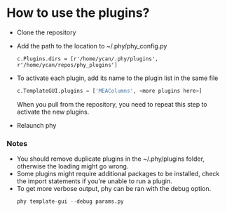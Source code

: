 # How to use the plugins?

- Clone the repository

- Add the path to the location to ~/.phy/phy_config.py
  ```pyhton
  c.Plugins.dirs = [r'/home/ycan/.phy/plugins', r'/home/ycan/repos/phy_plugins']
  ```
- To activate each plugin, add its name to the plugin list in the same file
  ```python
  c.TemplateGUI.plugins = ['MEAColumns', <more plugins here>]
  ```
  When you pull from the repository, you need to repeat this step to activate
  the new plugins.

- Relaunch phy


### Notes
- You should remove duplicate plugins in the ~/.phy/plugins folder, otherwise the
  loading might go wrong.
- Some plugins might require additional packages to be installed, check the import
  statements if you're unable to run a plugin.
- To get more verbose output, phy can be ran with the debug option.
  ```python
  phy template-gui --debug params.py
  ```
